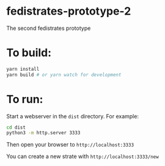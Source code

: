 # fedistrates-prototype-2
The second fedistrates prototype

# To build:
```bash
yarn install
yarn build # or yarn watch for development
```

# To run:
Start a webserver in the `dist` directory. For example:
```bash
cd dist
python3 -m http.server 3333
```
Then open your browser to `http://localhost:3333`

You can create a new strate with `http://localhost:3333/new`
